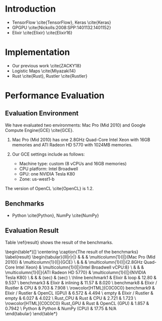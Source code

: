 # Introduction

* TensorFlow \cite{TensorFlow}, Keras \cite{Keras} 
* GPGPU \cite{Nickolls:2008:SPP:1401132.1401152}
* Elixir \cite{Elixir} \cite{Elixir16}

# Implementation

* Our previous work \cite{ZACKY18}
* Logistic Maps \cite{Miyazaki14}
* Rust \cite{Rust}, Rustler \cite{Rustler}


# Performance Evaluation

## Evaluation Environment

We have evaluated two environments: Mac Pro (Mid 2010) and Google Compute Engine(GCE) \cite{GCE}. 

1. Mac Pro (Mid 2010) has one 2.8GHz Quad-Core Intel Xeon with 16GB memories and ATI Radeon HD 5770 with 1024MB memories. 

2. Our GCE settings include as follows:
	* Machine type: custom (8 vCPUs and 16GB memories)
	* CPU platform: Intel Broadwell
	* GPU: one NVIDIA Tesla K80
	* Zone: us-west1-b

The version of OpenCL \cite{OpenCL} is 1.2.

## Benchmarks

* Python \cite{Python}, NumPy \cite{NumPy}

## Evaluation Result

Table \ref{result} shows the result of the benchmarks. 



\begin{table*}[]
\centering
\caption{The result of the benchmarks}
\label{result}
\begin{tabular}{lll|r|r|}
           &                  &              & \multicolumn{1}{l|}{Mac Pro (Mid 2010)} & \multicolumn{1}{l|}{GCE}              \\
           &                  &              & \multicolumn{1}{l|}{2.8GHz Quad-Core Intel Xeon} & \multicolumn{1}{l|}{Intel Broadwell vCPU:8}           \\
           &                  &              & \multicolumn{1}{l|}{ATI Radeon HD 5770} & \multicolumn{1}{l|}{NVIDIA Tesla K80} \\ 
           &                  &              &  (sec)        & (sec) \\ \hline
benchmark1 & Elixir      & loop         & 12.80              & 9.537            \\
benchmark3 & Elixir      & inlining     & 11.57              & 8.020            \\
benchmark8 & Elixir / Rustler & CPU          & 9.703              & 7.908            \\
\rowcolor[HTML]{C0C0C0} 
benchmark9 & Elixir / Rustler & OpenCL (GPU) & 6.572              & 4.494            \\
empty      & Elixir / Rustler & empty        & 6.027              & 4.022            \\
Rust\_CPU  & Rust        & CPU          & 2.721              & 1.723            \\
\rowcolor[HTML]{C0C0C0} 
Rust\_GPU  & Rust        & OpenCL (GPU) & 1.857              & 0.7942           \\
Python     & Python           & NumPy (CPU)  & 17.75              & N/A          
\end{tabular}
\end{table*}